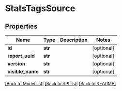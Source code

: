 # StatsTagsSource


## Properties
Name | Type | Description | Notes
------------ | ------------- | ------------- | -------------
**id** | **str** |  | [optional] 
**report_uuid** | **str** |  | [optional] 
**version** | **str** |  | [optional] 
**visible_name** | **str** |  | [optional] 

[[Back to Model list]](../README.md#documentation-for-models) [[Back to API list]](../README.md#documentation-for-api-endpoints) [[Back to README]](../README.md)


